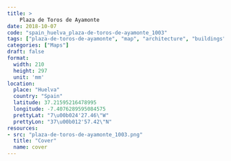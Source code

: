 ```yaml
---
title: > 
    Plaza de Toros de Ayamonte
date: 2018-10-07
code: "spain_huelva_plaza-de-toros-de-ayamonte_1003"
tags: ["plaza-de-toros-de-ayamonte", "map", "architecture", "buildings", "Huelva", "Spain"]
categories: ["Maps"]
draft: false
format:
  width: 210
  height: 297
  unit: 'mm'
location:
  place: "Huelva"
  country: "Spain"
  latitude: 37.21595216478995
  longitude: -7.4076289595084575
  prettyLat: "7\u00b024'27.46\"W"
  prettyLon: "37\u00b012'57.42\"N"
resources:
- src: "plaza-de-toros-de-ayamonte_1003.png"
  title: "Cover"
  name: cover
---
```


